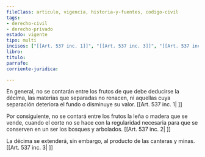 ```yaml
---
fileClass: articulo, vigencia, historia-y-fuentes, codigo-civil
tags:
- derecho-civil
- derecho-privado
estado: vigente
tipo: multi
incisos: ["[[Art. 537 inc. 1]]", "[[Art. 537 inc. 3]]", "[[Art. 537 inc. 2]]"]
libro:
titulo:
parrafo:
corriente-juridica:

---
```

En general, no se contarán entre los frutos de que debe deducirse la décima, las materias que separadas no renacen, ni aquellas cuya separación deteriora el fundo o disminuye su valor. [[Art. 537 inc. 1| ]]

Por consiguiente, no se contará entre los frutos la leña o madera que se vende, cuando el corte no se hace con la regularidad necesaria para que se conserven en un ser los bosques y arbolados. [[Art. 537 inc. 2| ]]

La décima se extenderá, sin embargo, al producto de las canteras y minas. [[Art. 537 inc. 3| ]]